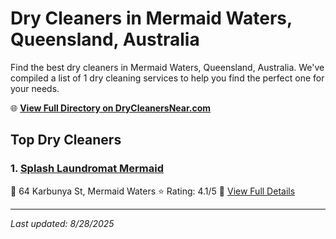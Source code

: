 # Dry Cleaners in Mermaid Waters, Queensland, Australia

Find the best dry cleaners in Mermaid Waters, Queensland, Australia. We've compiled a list of 1 dry cleaning services to help you find the perfect one for your needs.

🌐 **[View Full Directory on DryCleanersNear.com](https://drycleanersnear.com/city/Australia/Queensland/Mermaid%20Waters)**

## Top Dry Cleaners

### 1. [Splash Laundromat Mermaid](https://drycleanersnear.com/dryCleaner/68aa739739cc7c0899005c66/splash-laundromat-mermaid)
📍 64 Karbunya St, Mermaid Waters
⭐ Rating: 4.1/5
🔗 [View Full Details](https://drycleanersnear.com/dryCleaner/68aa739739cc7c0899005c66/splash-laundromat-mermaid)


---

*Last updated: 8/28/2025*
